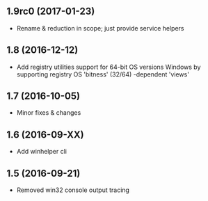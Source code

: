 
1.9rc0 (2017-01-23)
-----------------

- Rename & reduction in scope; just provide service helpers

1.8 (2016-12-12)
-----------------

- Add registry utilities support for 64-bit OS versions Windows by supporting
registry OS 'bitness' (32/64) -dependent 'views'

1.7 (2016-10-05)
-----------------

- Minor fixes & changes

1.6 (2016-09-XX)
-----------------

- Add winhelper cli

1.5 (2016-09-21)
-----------------

- Removed win32 console output tracing
